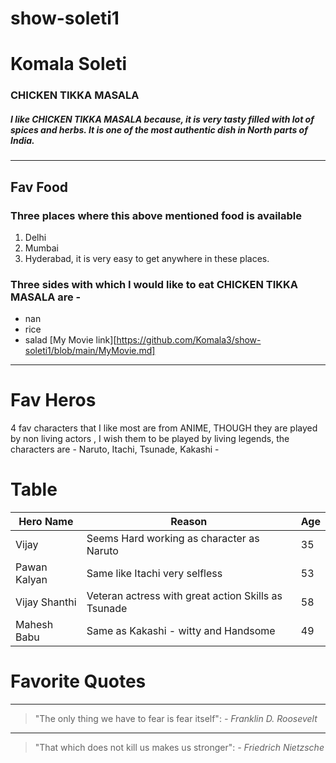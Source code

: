 # show-soleti1
# Komala Soleti 
### CHICKEN TIKKA MASALA
##### I like <b>CHICKEN TIKKA MASALA</b> because, it is very tasty filled with lot of spices and herbs. It is one of the most authentic dish in North parts of <b>India</b>.
---
## Fav Food
### Three places where this above mentioned food is available 
1. Delhi
2. Mumbai
3. Hyderabad, it is very easy to get anywhere in these places.
### Three sides with which I would like to eat CHICKEN TIKKA MASALA are - 
 * nan
 * rice
 * salad
[My Movie link][https://github.com/Komala3/show-soleti1/blob/main/MyMovie.md]
---
# Fav Heros
4 fav characters that I like most are from ANIME, THOUGH they are played by non living actors , I wish them to be played by living legends, the characters are - Naruto, Itachi, Tsunade, Kakashi - 

# Table

| Hero Name      | Reason                                         | Age |
|----------------|------------------------------------------------|-----|
| Vijay          | Seems Hard working as character as Naruto     | 35  |
| Pawan Kalyan   | Same like Itachi very selfless                 | 53  |
| Vijay Shanthi  | Veteran actress with great action Skills as Tsunade | 58  |
| Mahesh Babu    | Same as Kakashi - witty and Handsome           | 49  |

# Favorite Quotes
---
> "The only thing we have to fear is fear itself": *- Franklin D. Roosevelt* 
---
> "That which does not kill us makes us stronger": *- Friedrich Nietzsche*